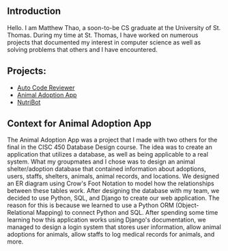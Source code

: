 ## Introduction
Hello. I am Matthew Thao, a soon-to-be CS graduate at the University of St. Thomas. During my time at St. Thomas, I have worked on numerous projects that documented my interest in computer science as well as solving problems that others and I have encountered. 
## Projects:
- [Auto Code Reviewer](https://github.com/mattthao4/Auto-Code-Reviewer)
- [Animal Adoption App](https://github.com/mattthao4/Animal-Adoption-App)
- [NutriBot](https://github.com/mattthao4/NutriBot)

## Context for Animal Adoption App
The Animal Adoption App was a project that I made with two others for the final in the CISC 450 Database Design course. The idea was to create an application that utilizes a database, as well as being applicable to a real system. What my groupmates and I chose was to design an animal shelter/adoption database that contained information about adoptions, users, staffs, shelters, animals, animal records, and locations. We designed an ER diagram using Crow's Foot Notation to model how the relationships between these tables work. After designing the database with my team, we decided to use Python, SQL, and Django to create our web application. The reason for this is because we learned to use a Python ORM (Object-Relational Mapping) to connect Python and SQL. After spending some time learning how this application works using Django's documentation, we managed to design a login system that stores user information, allow animal adoptions for animals, allow staffs to log medical records for animals, and more.

